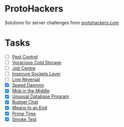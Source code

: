 # ProtoHackers

Solutions for server challenges from [protohackers.com](https://protohackers.com/)

# Tasks
- [ ] [Pest Control](https://protohackers.com/problem/11)
- [ ] [Voracious Cold Storage](https://protohackers.com/problem/10)
- [ ] [Job Centre](https://protohackers.com/problem/9)
- [ ] [Insecure Sockets Layer](https://protohackers.com/problem/8)
- [ ] [Line Reversal](https://protohackers.com/problem/7)
- [x] [Speed Daemon](https://protohackers.com/problem/6)
- [x] [Mob in the Middle](https://protohackers.com/problem/5)
- [x] [Unusual Database Program](https://protohackers.com/problem/4)
- [x] [Budget Chat](https://protohackers.com/problem/3)
- [x] [Means to an End](https://protohackers.com/problem/2)
- [x] [Prime Time](https://protohackers.com/problem/1)
- [x] [Smoke Test](https://protohackers.com/problem/0)
